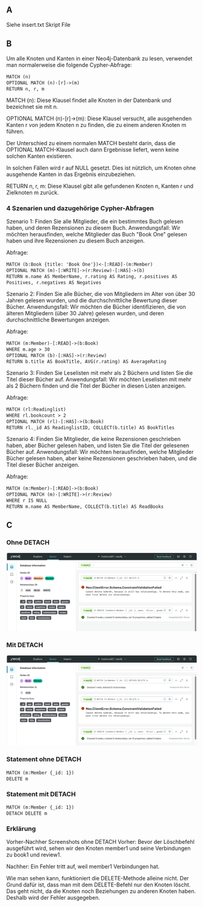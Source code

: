 ## A
Siehe insert.txt Skript File

## B
Um alle Knoten und Kanten in einer Neo4j-Datenbank zu lesen, verwendet man normalerweise die folgende Cypher-Abfrage:
```
MATCH (n)
OPTIONAL MATCH (n)-[r]->(m)
RETURN n, r, m
```
MATCH (n): Diese Klausel findet alle Knoten in der Datenbank und bezeichnet sie mit n.

OPTIONAL MATCH (n)-[r]->(m): Diese Klausel versucht, alle ausgehenden Kanten r von jedem Knoten n zu finden, die zu einem anderen Knoten m führen.

Der Unterschied zu einem normalen MATCH besteht darin, dass die OPTIONAL MATCH-Klausel auch dann Ergebnisse liefert, wenn keine solchen Kanten existieren.

In solchen Fällen wird r auf NULL gesetzt. Dies ist nützlich, um Knoten ohne ausgehende Kanten in das Ergebnis einzubeziehen.

RETURN n, r, m: Diese Klausel gibt alle gefundenen Knoten n, Kanten r und Zielknoten m zurück.

### 4 Szenarien und dazugehörige Cypher-Abfragen
Szenario 1: Finden Sie alle Mitglieder, die ein bestimmtes Buch gelesen haben, und deren Rezensionen zu diesem Buch.
Anwendungsfall: Wir möchten herausfinden, welche Mitglieder das Buch "Book One" gelesen haben und ihre Rezensionen zu diesem Buch anzeigen.

Abfrage:
```
MATCH (b:Book {title: 'Book One'})<-[:READ]-(m:Member)
OPTIONAL MATCH (m)-[:WRITE]->(r:Review)-[:HAS]->(b)
RETURN m.name AS MemberName, r.rating AS Rating, r.positives AS Positives, r.negatives AS Negatives
```

Szenario 2: Finden Sie alle Bücher, die von Mitgliedern im Alter von über 30 Jahren gelesen wurden, und die durchschnittliche Bewertung dieser Bücher.
Anwendungsfall: Wir möchten die Bücher identifizieren, die von älteren Mitgliedern (über 30 Jahre) gelesen wurden, und deren durchschnittliche Bewertungen anzeigen.

Abfrage:
```
MATCH (m:Member)-[:READ]->(b:Book)
WHERE m.age > 30
OPTIONAL MATCH (b)-[:HAS]->(r:Review)
RETURN b.title AS BookTitle, AVG(r.rating) AS AverageRating
```

Szenario 3: Finden Sie Leselisten mit mehr als 2 Büchern und listen Sie die Titel dieser Bücher auf.
Anwendungsfall: Wir möchten Leselisten mit mehr als 2 Büchern finden und die Titel der Bücher in diesen Listen anzeigen.

Abfrage:
```
MATCH (rl:Readinglist)
WHERE rl.bookcount > 2
OPTIONAL MATCH (rl)-[:HAS]->(b:Book)
RETURN rl._id AS ReadinglistID, COLLECT(b.title) AS BookTitles
```

Szenario 4: Finden Sie Mitglieder, die keine Rezensionen geschrieben haben, aber Bücher gelesen haben, und listen Sie die Titel der gelesenen Bücher auf.
Anwendungsfall: Wir möchten herausfinden, welche Mitglieder Bücher gelesen haben, aber keine Rezensionen geschrieben haben, und die Titel dieser Bücher anzeigen.

Abfrage:
```
MATCH (m:Member)-[:READ]->(b:Book)
OPTIONAL MATCH (m)-[:WRITE]->(r:Review)
WHERE r IS NULL
RETURN m.name AS MemberName, COLLECT(b.title) AS ReadBooks
```

## C
### Ohne DETACH
![](/KN08/DeleteWhithoutDetach.PNG)

### Mit DETACH
![](/KN08/DeleteWithDetach.PNG)
### Statement ohne DETACH
```
MATCH (m:Member {_id: 1})
DELETE m
```
### Statement mit DETACH
```
MATCH (m:Member {_id: 1})
DETACH DELETE m
```
### Erklärung
Vorher-Nachher Screenshots ohne DETACH
Vorher: Bevor der Löschbefehl ausgeführt wird, sehen wir den Knoten member1 und seine Verbindungen zu book1 und review1.

Nachher: Ein Fehler tritt auf, weil member1 Verbindungen hat.

Wie man sehen kann, funktioniert die DELETE-Methode alleine nicht. Der Grund dafür ist, dass man mit dem DELETE-Befehl nur den Knoten löscht. Das geht nicht, da die Knoten noch Beziehungen zu anderen Knoten haben. Deshalb wird der Fehler ausgegeben.

